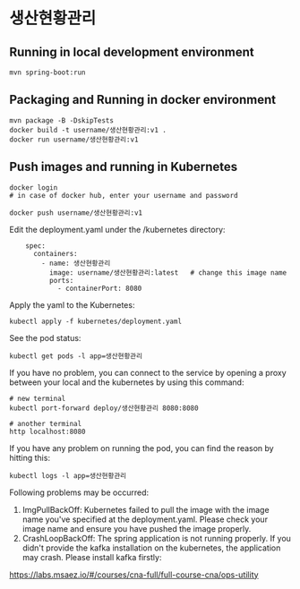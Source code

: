 # 생산현황관리

## Running in local development environment

```
mvn spring-boot:run
```

## Packaging and Running in docker environment

```
mvn package -B -DskipTests
docker build -t username/생산현황관리:v1 .
docker run username/생산현황관리:v1
```

## Push images and running in Kubernetes

```
docker login 
# in case of docker hub, enter your username and password

docker push username/생산현황관리:v1
```

Edit the deployment.yaml under the /kubernetes directory:
```
    spec:
      containers:
        - name: 생산현황관리
          image: username/생산현황관리:latest   # change this image name
          ports:
            - containerPort: 8080

```

Apply the yaml to the Kubernetes:
```
kubectl apply -f kubernetes/deployment.yaml
```

See the pod status:
```
kubectl get pods -l app=생산현황관리
```

If you have no problem, you can connect to the service by opening a proxy between your local and the kubernetes by using this command:
```
# new terminal
kubectl port-forward deploy/생산현황관리 8080:8080

# another terminal
http localhost:8080
```

If you have any problem on running the pod, you can find the reason by hitting this:
```
kubectl logs -l app=생산현황관리
```

Following problems may be occurred:

1. ImgPullBackOff:  Kubernetes failed to pull the image with the image name you've specified at the deployment.yaml. Please check your image name and ensure you have pushed the image properly.
1. CrashLoopBackOff: The spring application is not running properly. If you didn't provide the kafka installation on the kubernetes, the application may crash. Please install kafka firstly:

https://labs.msaez.io/#/courses/cna-full/full-course-cna/ops-utility

